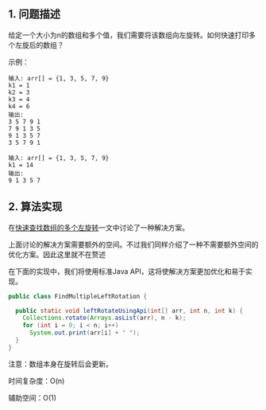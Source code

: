 ## 1. 问题描述

给定一个大小为n的数组和多个值，我们需要将该数组向左旋转。如何快速打印多个左旋后的数组？

示例：

```
输入: arr[] = {1, 3, 5, 7, 9}
k1 = 1
k2 = 3
k3 = 4
k4 = 6
输出: 
3 5 7 9 1
7 9 1 3 5
9 1 3 5 7
3 5 7 9 1

输入: arr[] = {1, 3, 5, 7, 9}
k1 = 14 
输出: 
9 1 3 5 7
```

## 2. 算法实现

在[快速查找数组的多个左旋转](FindMultiple_LeftRotation.md)一文中讨论了一种解决方案。

上面讨论的解决方案需要额外的空间。不过我们同样介绍了一种不需要额外空间的优化方案。因此这里就不在赘述

在下面的实现中，我们将使用标准Java API，这将使解决方案更加优化和易于实现。

```java
public class FindMultipleLeftRotation {

  public static void leftRotateUsingApi(int[] arr, int n, int k) {
    Collections.rotate(Arrays.asList(arr), n - k);
    for (int i = 0; i < n; i++)
      System.out.print(arr[i] + " ");
  }
}
```

注意：数组本身在旋转后会更新。

时间复杂度：O(n)

辅助空间：O(1)